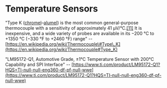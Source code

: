 # Temperature Sensors

"Type K \([chromel](https://en.wikipedia.org/wiki/Chromel)–[alumel](https://en.wikipedia.org/wiki/Alumel)\) is the most common general-purpose thermocouple with a sensitivity of approximately 41 µV/°C.[\[11\]](https://en.wikipedia.org/wiki/Thermocouple#cite_note-MNL_12-11) It is inexpensive, and a wide variety of probes are available in its −200 °C to +1350 °C \(−330 °F to +2460 °F\) range" -- [https://en.wikipedia.org/wiki/Thermocouple\#Type\_K](https://en.wikipedia.org/wiki/Thermocouple#Type_K)

"LM95172-Q1, Automotive Grade, ±1°C Temperature Sensor with 200°C Capability and SPI Interface" -- [https://www.ti.com/product/LM95172-Q1?HQS=TI-null-null-eng360-df-pf-null-wwe](https://www.ti.com/product/LM95172-Q1?HQS=TI-null-null-eng360-df-pf-null-wwe)

